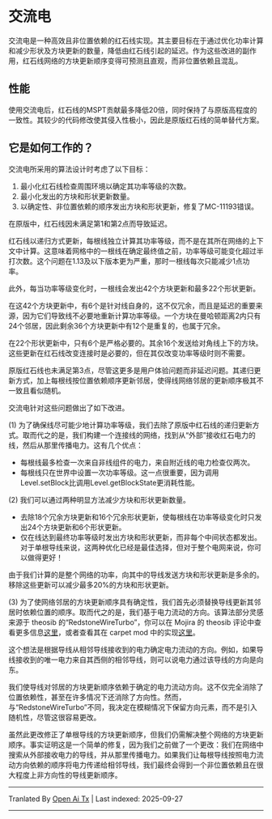 # 交流电

交流电是一种高效且非位置依赖的红石线实现。其主要目标在于通过优化功率计算和减少形状及方块更新的数量，降低由红石线引起的延迟。作为这些改进的副作用，红石线网络的方块更新顺序变得可预测且直观，而非位置依赖且混乱。

## 性能

使用交流电后，红石线的MSPT贡献最多降低20倍，同时保持了与原版高程度的一致性。其较少的代码修改使其侵入性极小，因此是原版红石线的简单替代方案。

## 它是如何工作的？

交流电所采用的算法设计时考虑了以下目标：
1. 最小化红石线检查周围环境以确定其功率等级的次数。
2. 最小化发出的方块和形状更新数量。
3. 以确定性、非位置依赖的顺序发出方块和形状更新，修复了MC-11193错误。

在原版中，红石线因未满足第1和第2点而导致延迟。

红石线以递归方式更新，每根线独立计算其功率等级，而不是在其所在网络的上下文中计算。这意味着网格中的一根线在确定最终值之前，功率等级可能变化超过半打次数。这个问题在1.13及以下版本更为严重，那时一根线每次只能减少1点功率。

此外，每当功率等级变化时，一根线会发出42个方块更新和最多22个形状更新。

在这42个方块更新中，有6个是针对线自身的，这不仅冗余，而且是延迟的重要来源，因为它们导致线不必要地重新计算功率等级。一个方块在曼哈顿距离2内只有24个邻居，因此剩余36个方块更新中有12个是重复的，也属于冗余。

在22个形状更新中，只有6个是严格必要的。其余16个发送给对角线上下的方块。这些更新在红石线改变连接时是必要的，但在其仅改变功率等级时则不需要。

原版红石线也未满足第3点，尽管这更多是用户体验问题而非延迟问题。其递归更新方式，加上每根线按位置依赖顺序更新邻居，使得线网络邻居的更新顺序极其不一致且看似随机。

交流电针对这些问题做出了如下改进。

(1)
为了确保线尽可能少地计算功率等级，我们去除了原版中红石线的递归更新方式。取而代之的是，我们构建一个连接线的网络，找到从“外部”接收红石电力的线，然后从那里传播电力。这有几个优点：

- 每根线最多检查一次来自非线组件的电力，来自附近线的电力检查仅两次。
- 每根线只在世界中设置一次功率等级。这一点很重要，因为调用Level.setBlock比调用Level.getBlockState更消耗性能。

(2)
我们可以通过两种明显方法减少方块和形状更新数量。

- 去除18个冗余方块更新和16个冗余形状更新，使每根线在功率等级变化时只发出24个方块更新和6个形状更新。
- 仅在线达到最终功率等级时发出方块和形状更新，而非每个中间状态都发出。
对于单根导线来说，这两种优化已经是最佳选择，但对于整个电网来说，你可以做得更好！

由于我们计算的是整个网络的功率，向其中的导线发送方块和形状更新是多余的。移除这些更新可以减少最多20%的方块和形状更新。

(3)
为了使网络邻居的方块更新顺序具有确定性，我们首先必须替换导线更新其邻居时依赖位置的顺序。取而代之的是，我们基于电力流动的方向。该算法部分灵感来源于 theosib 的“RedstoneWireTurbo”，你可以在 Mojira 的 theosib 评论中查看更多信息[这里](https://bugs.mojang.com/browse/MC-81098?focusedCommentId=420777&page=com.atlassian.jira.plugin.system.issuetabpanels%3Acomment-tabpanel#comment-420777)，或者查看其在 carpet mod 中的实现[这里](https://github.com/gnembon/fabric-carpet/blob/master/src/main/java/carpet/helpers/RedstoneWireTurbo.java)。

这个想法是根据导线从相邻导线接收到的电力确定电力流动的方向。例如，如果导线接收到的唯一电力来自其西侧的相邻导线，则可以说电力通过该导线的方向是向东。

我们使导线对邻居的方块更新顺序依赖于确定的电力流动方向。这不仅完全消除了位置依赖性，甚至在许多情况下还消除了方向性。然而，与“RedstoneWireTurbo”不同，我决定在模糊情况下保留方向元素，而不是引入随机性，尽管这很容易更改。

虽然此更改修正了单根导线的方块更新顺序，但我们仍需解决整个网络的方块更新顺序。事实证明这是一个简单的修复，因为我们之前做了一个更改：我们在网络中搜索从外部接收电力的导线，并从那里传播电力。如果我们让每根导线按照电力流动方向依赖的顺序将电力传递给相邻导线，我们最终会得到一个非位置依赖且在很大程度上非方向性的导线更新顺序。



---

Tranlated By [Open Ai Tx](https://github.com/OpenAiTx/OpenAiTx) | Last indexed: 2025-09-27

---